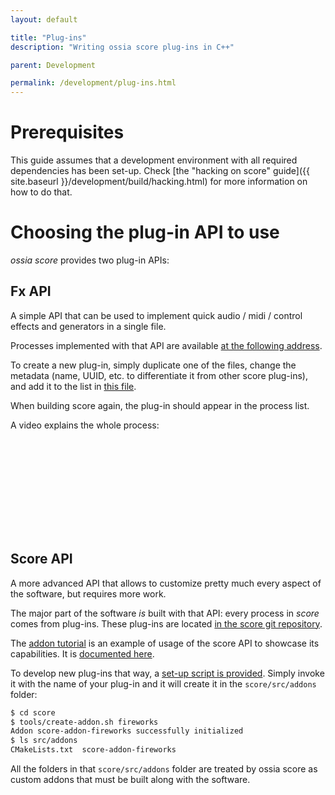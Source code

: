 ```yaml
---
layout: default

title: "Plug-ins"
description: "Writing ossia score plug-ins in C++"

parent: Development

permalink: /development/plug-ins.html
---
```


# Prerequisites

This guide assumes that a development environment with all required dependencies has been set-up.
Check [the "hacking on score" guide]({{ site.baseurl }}/development/build/hacking.html) for more information on
how to do that.

# Choosing the plug-in API to use

*ossia score* provides two plug-in APIs:

## Fx API
A simple API that can be used to implement quick audio / midi / control effects and generators in a single file.

Processes implemented with that API are available [at the following address](https://github.com/ossia/score/tree/master/src/plugins/score-plugin-fx/Fx).

To create a new plug-in, simply duplicate one of the files, change the metadata (name, UUID, etc. to differentiate it from other score plug-ins),
and add it to the list in [this file](https://github.com/ossia/score/blob/master/src/plugins/score-plugin-fx/score_plugin_fx.cpp).

When building score again, the plug-in should appear in the process list.

A video explains the whole process:

<div class="videoWrapper">
    <iframe src="" data-src="https://www.youtube.com/embed/LSifHFbuky0" frameborder="0" allow="autoplay; encrypted-media; picture-in-picture" allowfullscreen></iframe>
</div>


## Score API
A more advanced API that allows to customize pretty much every aspect of the software, but requires more work.

The major part of the software *is* built with that API: every process in *score* comes from plug-ins.
These plug-ins are located [in the score git repository](https://github.com/ossia/score/tree/master/src/plugins).

The [addon tutorial](https://github.com/ossia/score-addon-tutorial) is an example of usage of the score API to
showcase its capabilities.
It is [documented here](https://github.com/ossia/score-addon-tutorial/tree/master/ReadMe).

To develop new plug-ins that way, a [set-up script is provided](https://github.com/ossia/score/blob/master/tools/create-addon.sh).
Simply invoke it with the name of your plug-in and it will create it in the `score/src/addons` folder:

```bash
$ cd score
$ tools/create-addon.sh fireworks
Addon score-addon-fireworks successfully initialized
$ ls src/addons
CMakeLists.txt  score-addon-fireworks
```

All the folders in that `score/src/addons` folder are treated by ossia score as custom addons that must be built along with the software.
